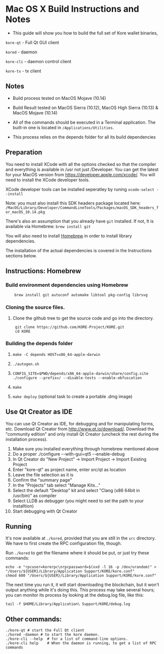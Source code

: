 Mac OS X Build Instructions and Notes
====================================
* This guide will show you how to build the full set of Kore wallet binaries,

`kore-qt` - Full Qt GUI client

`kored` - daemon

`kore-cli` - daemon control client

`kore-tx` - tx client


Notes
-----

* Build process tested on MacOS Mojave (10.14)

* Build Result tested on MacOS Sierra (10.12), MacOS High Sierra (10.13) & MacOS Mojave (10.14)

* All of the commands should be executed in a Terminal application. The
built-in one is located in `/Applications/Utilities`.

* This process relies on the  depends folder for all its build dependencies

Preparation
-----------

You need to install XCode with all the options checked so that the compiler
and everything is available in /usr not just /Developer. You can get the
latest for your MacOS version from https://developer.apple.com/xcode/. You will
need to install the XCode developer tools.

XCode developer tools can be installed seperatley by runing `xcode-select --install`

Note: you must also install this SDK headers package located here:
`/MacOS/Library/Developer/CommandLineTools/Packages/macOS_SDK_headers_for_macOS_10.14.pkg`

There's also an assumption that you already have `git` installed. If
not, It is  available via Homebrew. `brew install git`

You will also need to install [Homebrew](http://brew.sh) in order to install library
dependencies.

The installation of the actual dependencies is covered in the Instructions
sections below.

Instructions: Homebrew
----------------------

### Build environment dependencies using Homebrew

        brew install git autoconf automake libtool pkg-config librsvg


### Cloning the source files.

1. Clone the github tree to get the source code and go into the directory.

        git clone https://github.com/KORE-Project/KORE.git
        cd KORE


### Building the depends folder

1. `make -C depends HOST=x86_64-apple-darwin`

2. `./autogen.sh`

3. `CONFIG_SITE=$PWD/depends/x86_64-apple-darwin/share/config.site ./configure --prefix=/ --disable-tests --enable-obfuscation`

4. `make`

5. `make deploy` (optional task to create a portable .dmg image)


Use Qt Creator as IDE
------------------------
You can use Qt Creator as IDE, for debugging and for manipulating forms, etc.
Download Qt Creator from http://www.qt.io/download/. Download the "community edition" and only install Qt Creator (uncheck the rest during the installation process).

1. Make sure you installed everything through homebrew mentioned above
2. Do a proper ./configure --with-gui=qt5 --enable-debug
3. In Qt Creator do "New Project" -> Import Project -> Import Existing Project
4. Enter "kore-qt" as project name, enter src/qt as location
5. Leave the file selection as it is
6. Confirm the "summary page"
7. In the "Projects" tab select "Manage Kits..."
8. Select the default "Desktop" kit and select "Clang (x86 64bit in /usr/bin)" as compiler
9. Select LLDB as debugger (you might need to set the path to your installtion)
10. Start debugging with Qt Creator


Running
-------

It's now available at `./kored`, provided that you are still in the `src`
directory. We have to first create the RPC configuration file, though.

Run `./kored` to get the filename where it should be put, or just try these
commands:

    echo -e "rpcuser=korerpc\nrpcpassword=$(xxd -l 16 -p /dev/urandom)" > "/Users/${USER}/Library/Application Support/KORE/kore.conf"
    chmod 600 "/Users/${USER}/Library/Application Support/KORE/kore.conf"

The next time you run it, it will start downloading the blockchain, but it won't
output anything while it's doing this. This process may take several hours;
you can monitor its process by looking at the debug.log file, like this:

    tail -f $HOME/Library/Application\ Support/KORE/debug.log

Other commands:
-------

    ./kore-qt # start the Full Qt client
    ./kored -daemon # to start the kore daemon.
    ./kore-cli --help  # for a list of command-line options.
    ./kore-cli help    # When the daemon is running, to get a list of RPC commands
